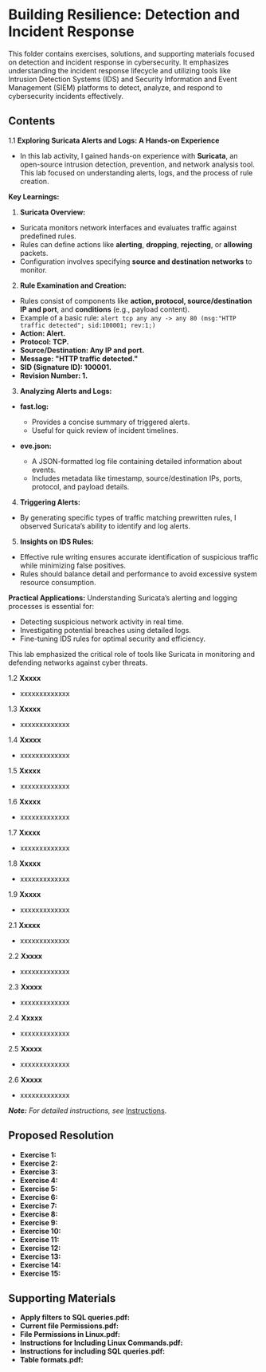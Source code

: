 # Building Resilience: Detection and Incident Response

This folder contains exercises, solutions, and supporting materials focused on detection and incident response in cybersecurity. It emphasizes understanding the incident response lifecycle and utilizing tools like Intrusion Detection Systems (IDS) and Security Information and Event Management (SIEM) platforms to detect, analyze, and respond to cybersecurity incidents effectively.

## Contents
1.1  **Exploring Suricata Alerts and Logs: A Hands-on Experience**
- In this lab activity, I gained hands-on experience with **Suricata**, an open-source intrusion detection, prevention, and network analysis tool. This lab focused on understanding alerts, logs, and the process of rule creation.

**Key Learnings:**

1. **Suricata Overview:**
  * Suricata monitors network interfaces and evaluates traffic against predefined rules.
  * Rules can define actions like **alerting**, **dropping**, **rejecting**, or **allowing** packets.
  * Configuration involves specifying **source and destination networks** to monitor.

2. **Rule Examination and Creation:**
  * Rules consist of components like **action, protocol, source/destination IP and port**, and **conditions** (e.g., payload content).
  * Example of a basic rule:
    `alert tcp any any -> any 80 (msg:"HTTP traffic detected"; sid:100001; rev:1;)` 
  * **Action: Alert.**
  * **Protocol: TCP.**
  * **Source/Destination: Any IP and port.**
  * **Message: "HTTP traffic detected."**
  * **SID (Signature ID): 100001.**
  * **Revision Number: 1.**

3. **Analyzing Alerts and Logs:**
  * **fast.log:**
    * Provides a concise summary of triggered alerts.
    * Useful for quick review of incident timelines.

  * **eve.json:**
    * A JSON-formatted log file containing detailed information about events.
    * Includes metadata like timestamp, source/destination IPs, ports, protocol, and payload details.

4. **Triggering Alerts:**
  * By generating specific types of traffic matching prewritten rules, I observed Suricata’s ability to identify and log alerts.

5. **Insights on IDS Rules:**
  * Effective rule writing ensures accurate identification of suspicious traffic while minimizing false positives.
  * Rules should balance detail and performance to avoid excessive system resource consumption.

**Practical Applications:**
Understanding Suricata’s alerting and logging processes is essential for:
  * Detecting suspicious network activity in real time.
  * Investigating potential breaches using detailed logs.
  * Fine-tuning IDS rules for optimal security and efficiency.

This lab emphasized the critical role of tools like Suricata in monitoring and defending networks against cyber threats.
  
1.2  **Xxxxx**
- xxxxxxxxxxxxx

1.3  **Xxxxx**
- xxxxxxxxxxxxx

1.4  **Xxxxx**
- xxxxxxxxxxxxx

1.5  **Xxxxx**
- xxxxxxxxxxxxx

1.6  **Xxxxx**
- xxxxxxxxxxxxx 

1.7  **Xxxxx**
- xxxxxxxxxxxxx

1.8  **Xxxxx**
- xxxxxxxxxxxxx

1.9  **Xxxxx**
- xxxxxxxxxxxxx

2.1  **Xxxxx**
- xxxxxxxxxxxxx

2.2  **Xxxxx**
- xxxxxxxxxxxxx

2.3  **Xxxxx**
- xxxxxxxxxxxxx

2.4  **Xxxxx**
- xxxxxxxxxxxxx

2.5  **Xxxxx**
- xxxxxxxxxxxxx

2.6 **Xxxxx**
- xxxxxxxxxxxxx

***Note:** For detailed instructions, see* [Instructions](Instructions.md).

## Proposed Resolution
- **Exercise 1:** []()
- **Exercise 2:** []()
- **Exercise 3:** []()
- **Exercise 4:** []()
- **Exercise 5:** []()
- **Exercise 6:** []()
- **Exercise 7:** []()
- **Exercise 8:** []()
- **Exercise 9:** []()
- **Exercise 10:** []()
- **Exercise 11:** []()
- **Exercise 12:** []()
- **Exercise 13:** []()
- **Exercise 14:** []()
- **Exercise 15:** []()

## Supporting Materials
- **Apply filters to SQL queries.pdf:** []()
- **Current file Permissions.pdf:** []()
- **File Permissions in Linux.pdf:** []()
- **Instructions for Including Linux Commands.pdf:** []()
- **Instructions for including SQL queries.pdf:** []()
- **Table formats.pdf:** []()
